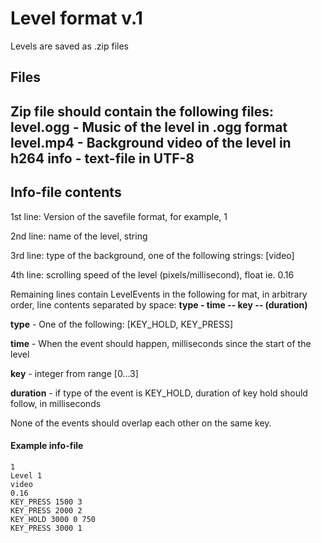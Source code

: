 # Level format v.1

Levels are saved as .zip files
## Files
Zip file should contain the following files:
**level.ogg** - Music of the level in .ogg format
**level.mp4** - Background video of the level in h264
**info** - text-file in UTF-8
---
## Info-file contents
1st line: Version of the savefile format, for example, 1

2nd line: name of the level, string

3rd line: type of the background, one of the following strings: [video]

4th line: scrolling speed of the level (pixels/millisecond), float ie. 0.16

Remaining lines contain LevelEvents in the following for
mat, in arbitrary order, line contents separated by space:
**type - time -- key -- (duration)**

**type** - One of the following: [KEY_HOLD, KEY_PRESS]

**time** - When the event should happen, milliseconds since the start of the level

**key** - integer from range [0...3]

**duration** - if type of the event is KEY_HOLD, duration of key hold should follow, in milliseconds

None of the events should overlap each other on the same key.

#### Example info-file
```
1
Level 1
video
0.16
KEY_PRESS 1500 3
KEY_PRESS 2000 2
KEY_HOLD 3000 0 750
KEY_PRESS 3000 1
```
